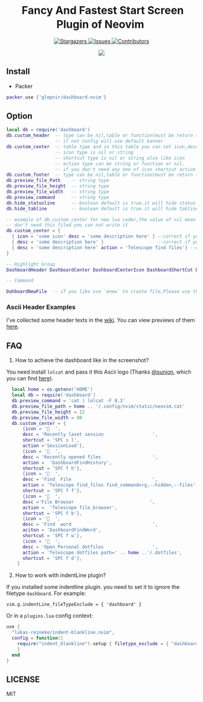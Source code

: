 <h1 align="center">
  <img
    src="https://raw.githubusercontent.com/catppuccin/catppuccin/main/assets/misc/transparent.png"
    height="30"
    width="0px"
  />
  Fancy And Fastest Start Screen Plugin of Neovim
  <img
    src="https://raw.githubusercontent.com/catppuccin/catppuccin/main/assets/misc/transparent.png"
    height="30"
    width="0px"
  />
</h1>

<p align="center">
  <a href="https://github.com/glepnir/nvim/stargazers">
    <img
      alt="Stargazers"
      src="https://img.shields.io/github/stars/glepnir/dashboard-nvim?style=for-the-badge&logo=starship&color=c678dd&logoColor=d9e0ee&labelColor=282a36"
    />
  </a>
  <a href="https://github.com/glepnir/nvim/issues">
    <img
      alt="Issues"
      src="https://img.shields.io/github/issues/glepnir/dashboard-nvim?style=for-the-badge&logo=gitbook&color=f0c062&logoColor=d9e0ee&labelColor=282a36"
    />
  </a>
  <a href="https://github.com/glepnir/dashboard-nvim/contributors">
    <img
      alt="Contributors"
      src="https://img.shields.io/github/contributors/glepnir/dashboard-nvim?style=for-the-badge&logo=opensourceinitiative&color=abcf84&logoColor=d9e0ee&labelColor=282a36"
    />
  </a>
</p>

<p align="center">
  <img src="https://user-images.githubusercontent.com/41671631/173181227-dd8f46c3-0aae-444a-b2e8-fe8ed592e28f.png"
  />
</p>

## Install

- Packer

```lua
packer.use {'glepnir/dashboard-nvim'}
```

## Option

```lua
local db = require('dashboard')
db.custom_header  -- type can be nil,table or function(must be return table in function)
                  -- if not config will use default banner
db.custom_center  -- table type and in this table you can set icon,desc,shortcut,action keywords. desc must be exist and type is string
                  -- icon type is nil or string
                  -- shortcut type is nil or string also like icon
                  -- action type can be string or function or nil.
                  -- if you don't need any one of icon shortcut action ,you can ignore it.
db.custom_footer  -- type can be nil,table or function(must be return table in function)
db.preview_file_Path    -- string type 
db.preview_file_height  -- string type
db.preview_file_width   -- string type
db.preview_command      -- string type
db.hide_statusline      -- boolean default is true.it will hide statusline in dashboard buffer and auto open in other buffer
db.hide_tabline         -- boolean default is true.it will hide tabline in dashboard buffer and auto open in other buffer

-- example of db.custom_center for new lua coder,the value of nil mean if you
-- don't need this filed you can not write it
db.custom_center = {
  { icon = 'some icon' desc = 'some description here' } --correct if you don't action filed
  { desc = 'some description here' }                    --correct if you don't action and icon filed
  { desc = 'some description here' action = 'Telescope find files'} --correct if you don't icon filed
}

-- Highlight Group
DashboardHeader DashboardCenter DashboardCenterIcon DashboardShortCut DashboardFooter

-- Command

DahboardNewFile  -- if you like use `enew` to create file,Please use this command,it's wrap enew and restore the statsuline and tabline
```

### Ascii Header Examples

I've collected some header texts in the [wiki](https://github.com/glepnir/dashboard-nvim/wiki/Ascii-Header-Text). You can view previews of them [here](https://github.com/glepnir/dashboard-nvim/wiki/Header-Preview).

## FAQ

1. How to achieve the dashboard like in the screenshot?

You need install `lolcat` and pass it this Ascii logo (Thanks [@sunjon](https://github.com/sunjon), which you can find [here](https://github.com/glepnir/dashboard-nvim/wiki/Ascii-Header-Text)).

```lua
  local home = os.getenv('HOME')
  local db = require('dashboard')
  db.preview_command = 'cat | lolcat -F 0.3'
  db.preview_file_path = home .. '/.config/nvim/static/neovim.cat'
  db.preview_file_height = 12
  db.preview_file_width = 80
  db.custom_center = {
      {icon = '  ',
      desc = 'Recently laset session                  ',
      shortcut = 'SPC s l',
      action ='SessionLoad'},
      {icon = '  ',
      desc = 'Recently opened files                   ',
      action =  'DashboardFindHistory',
      shortcut = 'SPC f h'},
      {icon = '  ',
      desc = 'Find  File                              ',
      action = 'Telescope find_files find_command=rg,--hidden,--files',
      shortcut = 'SPC f f'},
      {icon = '  ',
      desc ='File Browser                            ',
      action =  'Telescope file_browser',
      shortcut = 'SPC f b'},
      {icon = '  ',
      desc = 'Find  word                              ',
      aciton = 'DashboardFindWord',
      shortcut = 'SPC f w'},
      {icon = '  ',
      desc = 'Open Personal dotfiles                  ',
      action = 'Telescope dotfiles path=' .. home ..'/.dotfiles',
      shortcut = 'SPC f d'},
    }
```
2. How to work with indentLine plugin?

If you installed some indentline plugin. you need to set it to ignore the filetype `dashboard`. For example:

```
vim.g.indentLine_fileTypeExclude = { 'dashboard' }
```

Or in a `plugins.lua` config context:

```lua
use {
  "lukas-reineke/indent-blankline.nvim",
  config = function()
    require("indent_blankline").setup { filetype_exclude = { "dashboard" }
    }
  end
}
```


## LICENSE

MIT
